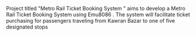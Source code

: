Project titled "Metro Rail Ticket Booking System " aims to develop a Metro Rail Ticket Booking System using Emu8086 . The system will facilitate ticket purchasing for passengers traveling from Kawran Bazar to one of five designated stops
